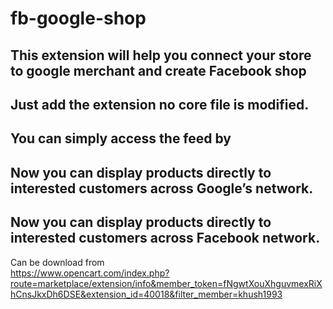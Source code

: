 # fb-google-shop
## This extension will help you connect your store to google merchant and create Facebook shop
## Just add the extension no core file is modified.
## You can simply access the feed by
## Now you can display products directly to interested customers across Google’s network.
## Now you can display products directly to interested customers across Facebook network.

Can be download from <br>
https://www.opencart.com/index.php?route=marketplace/extension/info&member_token=fNgwtXouXhguvmexRiXhCnsJkxDh6DSE&extension_id=40018&filter_member=khush1993
